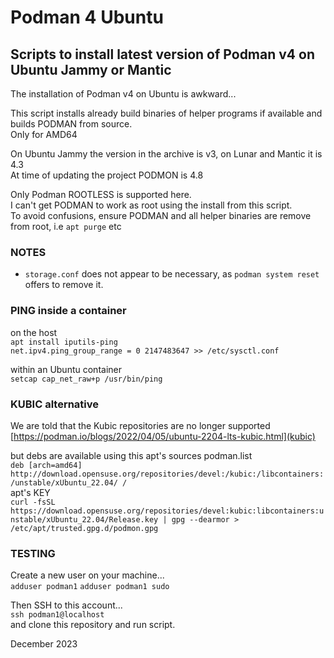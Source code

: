 # Podman 4 Ubuntu

## Scripts to install latest version of Podman v4 on Ubuntu Jammy or Mantic

The installation of Podman v4 on Ubuntu is awkward...

This script installs already build binaries of helper programs if available and builds PODMAN from source.\
Only for AMD64

On Ubuntu Jammy the version in the archive is v3, on Lunar and Mantic it is 4.3\
At time of updating the project PODMON is 4.8

Only Podman ROOTLESS is supported here.\
I can't get PODMAN to work as root using the install from this script.\
To avoid confusions, ensure PODMAN and all helper binaries are remove from root, i.e `apt purge` etc

###  NOTES
* `storage.conf` does not appear to be necessary, as `podman system reset` offers to remove it.


### PING inside a container
on the host\
`apt install iputils-ping`\
`net.ipv4.ping_group_range = 0 2147483647 >> /etc/sysctl.conf`

within an Ubuntu container\
`setcap cap_net_raw+p /usr/bin/ping`

### KUBIC alternative
We are told that the Kubic repositories are no longer supported\
[https://podman.io/blogs/2022/04/05/ubuntu-2204-lts-kubic.html](kubic)

but debs are available using this apt's sources podman.list\
`deb [arch=amd64] http://download.opensuse.org/repositories/devel:/kubic:/libcontainers:/unstable/xUbuntu_22.04/ /`\
apt's KEY\
`curl -fsSL https://download.opensuse.org/repositories/devel:kubic:libcontainers:unstable/xUbuntu_22.04/Release.key | gpg --dearmor > /etc/apt/trusted.gpg.d/podmon.gpg`

### TESTING
Create a new user on your machine...\
`adduser podman1`
`adduser podman1 sudo`

Then SSH to this account...\
`ssh podman1@localhost` \
and clone this repository and run script.


December 2023
